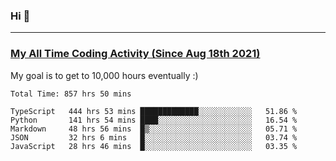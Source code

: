 ### Hi 🙂

---

### <a href="https://wakatime.com/@Eroxl">My All Time Coding Activity (Since Aug 18th 2021)</a>
My goal is to get to 10,000 hours eventually :)
<!--START_SECTION:waka-->

```text
Total Time: 857 hrs 50 mins

TypeScript   444 hrs 53 mins █████████████░░░░░░░░░░░░   51.86 %
Python       141 hrs 54 mins ████░░░░░░░░░░░░░░░░░░░░░   16.54 %
Markdown     48 hrs 56 mins  █▒░░░░░░░░░░░░░░░░░░░░░░░   05.71 %
JSON         32 hrs 6 mins   █░░░░░░░░░░░░░░░░░░░░░░░░   03.74 %
JavaScript   28 hrs 46 mins  █░░░░░░░░░░░░░░░░░░░░░░░░   03.35 %
```

<!--END_SECTION:waka-->
